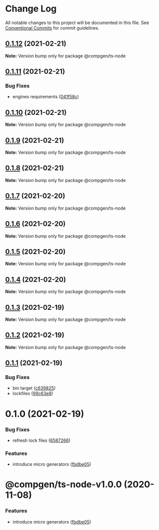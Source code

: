 # Change Log

All notable changes to this project will be documented in this file.
See [Conventional Commits](https://conventionalcommits.org) for commit guidelines.

## [0.1.12](https://github.com/developer239/compgen/compare/@compgen/ts-node@0.1.11...@compgen/ts-node@0.1.12) (2021-02-21)

**Note:** Version bump only for package @compgen/ts-node





## [0.1.11](https://github.com/developer239/compgen/compare/@compgen/ts-node@0.1.10...@compgen/ts-node@0.1.11) (2021-02-21)


### Bug Fixes

* engines requirements ([041f58c](https://github.com/developer239/compgen/commit/041f58cffca7b9db89515ed7e2d77535750cedd6))





## [0.1.10](https://github.com/developer239/compgen/compare/@compgen/ts-node@0.1.9...@compgen/ts-node@0.1.10) (2021-02-21)

**Note:** Version bump only for package @compgen/ts-node





## [0.1.9](https://github.com/developer239/compgen/compare/@compgen/ts-node@0.1.8...@compgen/ts-node@0.1.9) (2021-02-21)

**Note:** Version bump only for package @compgen/ts-node





## [0.1.8](https://github.com/developer239/compgen/compare/@compgen/ts-node@0.1.7...@compgen/ts-node@0.1.8) (2021-02-21)

**Note:** Version bump only for package @compgen/ts-node





## [0.1.7](https://github.com/developer239/compgen/compare/@compgen/ts-node@0.1.6...@compgen/ts-node@0.1.7) (2021-02-20)

**Note:** Version bump only for package @compgen/ts-node





## [0.1.6](https://github.com/developer239/compgen/compare/@compgen/ts-node@0.1.5...@compgen/ts-node@0.1.6) (2021-02-20)

**Note:** Version bump only for package @compgen/ts-node





## [0.1.5](https://github.com/developer239/compgen/compare/@compgen/ts-node@0.1.4...@compgen/ts-node@0.1.5) (2021-02-20)

**Note:** Version bump only for package @compgen/ts-node





## [0.1.4](https://github.com/developer239/compgen/compare/@compgen/ts-node@0.1.3...@compgen/ts-node@0.1.4) (2021-02-20)

**Note:** Version bump only for package @compgen/ts-node





## [0.1.3](https://github.com/developer239/compgen/compare/@compgen/ts-node@0.1.2...@compgen/ts-node@0.1.3) (2021-02-19)

**Note:** Version bump only for package @compgen/ts-node





## [0.1.2](https://github.com/developer239/compgen/compare/@compgen/ts-node@0.1.1...@compgen/ts-node@0.1.2) (2021-02-19)

**Note:** Version bump only for package @compgen/ts-node





## [0.1.1](https://github.com/developer239/compgen/compare/@compgen/ts-node@0.1.0...@compgen/ts-node@0.1.1) (2021-02-19)


### Bug Fixes

* bin target ([c639825](https://github.com/developer239/compgen/commit/c639825f9c5c430880d33deeb648c9a087102fae))
* lockfiles ([99c63e8](https://github.com/developer239/compgen/commit/99c63e8f7192b2a8262f74e6f0fbd6943ebc1eb4))





# 0.1.0 (2021-02-19)


### Bug Fixes

* refresh lock files ([6587266](https://github.com/developer239/compgen/commit/658726677f8e29849ac47411a84a5569008fa3e0))


### Features

* introduce micro generators ([fbdbe05](https://github.com/developer239/compgen/commit/fbdbe0523b9f3187c4f8d08248eeb8a679650afd))





# @compgen/ts-node-v1.0.0 (2020-11-08)


### Features

* introduce micro generators ([fbdbe05](https://github.com/developer239/compgen/commit/fbdbe0523b9f3187c4f8d08248eeb8a679650afd))
